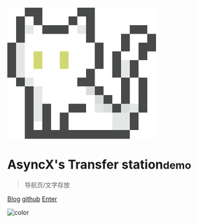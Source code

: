 ![logo](_media/demo.svg ':size=70')

# AsyncX's Transfer station<small>demo</small>

> 导航页/文字存放

<!-- - 软件使用心得
- Leetcode刷题笔记 -->

[Blog](https://hi.asyncx.top)
[github](https://github.com/A5yncX)
[Enter](README.md)

![color]()